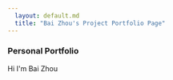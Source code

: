 ```yaml
---
  layout: default.md
  title: "Bai Zhou's Project Portfolio Page"
---
```


### Personal Portfolio
Hi I'm Bai Zhou
